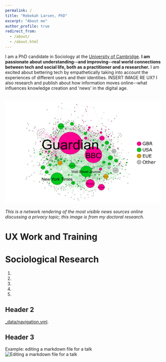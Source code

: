 ```yaml
---
permalink: /
title: "Rebekah Larsen, PhD"
excerpt: "About me"
author_profile: true
redirect_from: 
  - /about/
  - /about.html
---
```



I am a PhD candidate in Sociology at the [University of Cambridge](https://research.sociology.cam.ac.uk/profile/rebekah-larsen). <b>I am passionate about understanding--and improving--real world connections between tech and social life, both as a practitioner and a researcher.</b> I am excited about bettering tech by empathetically taking into account the experiences of different users and their identities. INSERT IMAGE RE UX? I also research and publish about how information moves online--what influences knowledge creation and 'news' in the digital age. 

<br/><img src='/images/rtbf-mapping.png'>

<i>This is a network rendering of the most visible news sources online discussing a privacy topic; this image is from my doctoral research.</i>

UX Work and Training
======



Sociological Research
======
1. 
1. 
1. 
1.   
1. 

Header 2
------
[_data/navigation.yml](https://github.com/academicpages/academicpages.github.io/blob/master/_data/navigation.yml). 

Header 3
------


Example: editing a markdown file for a talk
![Editing a markdown file for a talk](/images/editing-talk.png)



